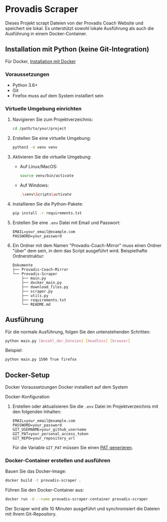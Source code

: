 # Provadis Scraper

Dieses Projekt scrapt Dateien von der Provadis Coach Website und speichert sie lokal. Es unterstützt sowohl lokale Ausführung als auch die Ausführung in einem Docker-Container.

## Installation mit Python (keine Git-Integration)
Für Docker, [Installation mit Docker](#docker-setup)

### Voraussetzungen

- Python 3.6+
- Git
- Firefox muss auf dem System installiert sein

### Virtuelle Umgebung einrichten

1. Navigieren Sie zum Projektverzeichnis:
    ```bash
    cd /path/to/your/project
    ```

2. Erstellen Sie eine virtuelle Umgebung:
    ```bash
    python3 -m venv venv
    ```

3. Aktivieren Sie die virtuelle Umgebung:
    - Auf Linux/MacOS:
        ```bash
        source venv/bin/activate
        ```
    - Auf Windows:
        ```bash
        .\venv\Scripts\activate
        ```

4. Installieren Sie die Python-Pakete:
    ```bash
    pip install -r requirements.txt
    ```

5. Erstellen Sie eine `.env` Datei mit Email und Passwort:
    ```plaintext
    EMAIL=your_email@example.com
    PASSWORD=your_password
    ```

6. Ein Ordner mit dem Namen "Provadis-Coach-Mirror" muss einen Ordner "über" dem sein, in dem das Script ausgeführt wird.
    Beispielhafte Ordnerstruktur:
    ```plaintext
    Dokumente
    ├── Provadis-Coach-Mirror
    └── Provadis-Scraper
        ├── main.py
        ├── docker_main.py
        ├── download_files.py
        ├── scraper.py
        ├── utils.py
        ├── requirements.txt
        └── README.md
    ```

## Ausführung

Für die normale Ausführung, folgen Sie den untenstehenden Schritten:

```bash
python main.py [Anzahl_der_Dateien] [headless] [browser]
```
Beispiel:
```bash
python main.py 1500 True firefox
```

## Docker-Setup
Docker Voraussetzungen
    Docker installiert auf dem System

Docker-Konfiguration
1. Erstellen oder aktualisieren Sie die `.env` Datei im Projektverzeichnis mit den folgenden Inhalten:
    ```plaintext
    EMAIL=your_email@example.com
    PASSWORD=your_password
    GIT_USERNAME=your_github_username
    GIT_PAT=your_personal_access_token
    GIT_REPO=your_repository_url
    ```

    Für die Variable `GIT_PAT` müssen Sie einen [PAT generieren](https://docs.github.com/en/authentication/keeping-your-account-and-data-secure/managing-your-personal-access-tokens#creating-a-fine-grained-personal-access-token).


### Docker-Container erstellen und ausführen
Bauen Sie das Docker-Image:
```bash
docker build -t provadis-scraper .
```
Führen Sie den Docker-Container aus:
```bash
docker run -d --name provadis-scraper-container provadis-scraper
```
Der Scraper wird alle 10 Minuten ausgeführt und synchronisiert die Dateien mit Ihrem Git-Repository.
